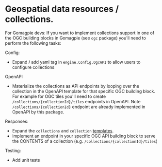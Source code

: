 # Geospatial data resources / collections.

For Gomagpie devs: If you want to implement collections support in one of the OGC building blocks 
in Gomagpie (see `ogc` package) you'll need to perform the following tasks:

Config:
- Expand / add yaml tag in `engine.Config.OgcAPI` to allow users to configure collections

OpenAPI
- Materialize the collections as API endpoints by looping over the collection in the OpenAPI template 
  for that specific OGC building block. For example for OGC tiles you'll need to 
  create `/collections/{collectionId}/tiles` endpoints in OpenAPI. Note `/collections/{collectionId}` endpoint
  are already implemented in OpenAPI by this package.

Responses:
- Expand the `collections` and `collection` [templates](./templates). 
- Implement an endpoint in your specific OGC API building block to serve the CONTENTS of a collection 
  (e.g. `/collections/{collectionId}/tiles`)

Testing:
- Add unit tests

